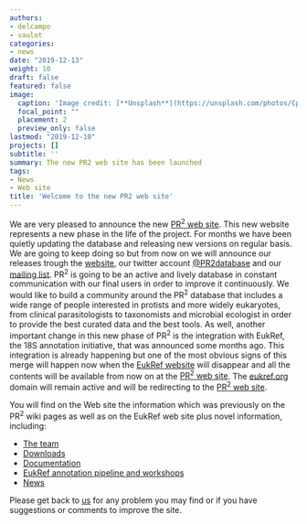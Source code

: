 ```yaml
---
authors:
- delcampo
- vaulot
categories:
- news
date: "2019-12-13"
weight: 10
draft: false
featured: false
image:
  caption: 'Image credit: [**Unsplash**](https://unsplash.com/photos/CpkOjOcXdUY)'
  focal_point: ""
  placement: 2
  preview_only: false
lastmod: "2019-12-10"
projects: []
subtitle: ''
summary: The new PR2 web site has been launched
tags:
- News
- Web site
title: 'Welcome to the new PR2 web site'
---
```

We are very pleased to announce the new [PR<sup>2</sup> web site](https://pr2-database.org/). This new website represents a new phase in the life of the project. For months we have been quietly updating the database and releasing new versions on regular basis. We are going to keep doing so but from now on we will announce our releases trough the [website](https://pr2-database.org/), our twitter account [@PR2database](https://twitter.com/pr2database) and our [mailing list](https://pr2-database.org/misc/mailing/).  PR<sup>2</sup> is going to be an active and lively database in constant communication with our final users in order to improve it continuously. We would like to build a community around the PR<sup>2</sup> database that includes a wide range of people interested in protists and more widely eukaryotes, from clinical parasitologists to taxonomists and microbial ecologist in order to provide the best curated data and the best tools. As well, another important change in this new phase of  PR<sup>2</sup>  is the integration with EukRef, the 18S annotation initiative, that was announced some months ago. This integration is already happening but one of the most obvious signs of this merge will happen now when the [EukRef website](http://eukref.org/) will disappear and all the contents will be available from now on at the [PR<sup>2</sup> web site](https://pr2-database.org/). The [eukref.org](http://eukref.org/) domain will remain active and will be redirecting to the [PR<sup>2</sup> web site](https://pr2-database.org/).

You will find on the Web site the information which was previously on the  PR<sup>2</sup> wiki pages as well as on the EukRef web site plus novel information, including:

* [The team](https://pr2-database.org/team/)
* [Downloads](https://pr2-database.org/#download)
* [Documentation](https://pr2-database.org/#documentation)
* [EukRef annotation pipeline and workshops](https://pr2-database.org/eukref/about/)
* [News](https://pr2-database.org/#news)

Please get back to [us](https://pr2-database.org/#contact) for any problem you may find or if you have suggestions or comments to improve the site.
